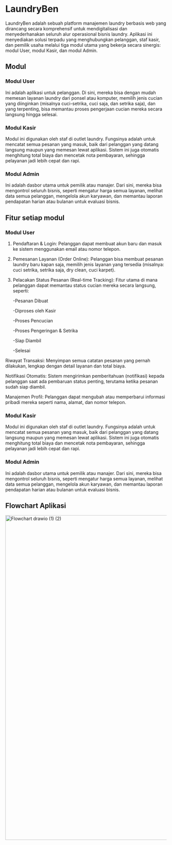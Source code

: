 
# LaundryBen


LaundryBen adalah sebuah platform manajemen laundry berbasis web yang dirancang secara komprehensif untuk mendigitalisasi dan menyederhanakan seluruh alur operasional bisnis laundry. Aplikasi ini menyediakan solusi terpadu yang menghubungkan pelanggan, staf kasir, dan pemilik usaha melalui tiga modul utama yang bekerja secara sinergis: modul User, modul Kasir, dan modul Admin.


## Modul



### Modul User

Ini adalah aplikasi untuk pelanggan. Di sini, mereka bisa dengan mudah memesan layanan laundry dari ponsel atau komputer, memilih jenis cucian yang diinginkan (misalnya cuci-setrika, cuci saja, dan setrika saja), dan yang terpenting, bisa memantau proses pengerjaan cucian mereka secara langsung hingga selesai.


### Modul Kasir

Modul ini digunakan oleh staf di outlet laundry. Fungsinya adalah untuk mencatat semua pesanan yang masuk, baik dari pelanggan yang datang langsung maupun yang memesan lewat aplikasi. Sistem ini juga otomatis menghitung total biaya dan mencetak nota pembayaran, sehingga pelayanan jadi lebih cepat dan rapi.

### Modul Admin

Ini adalah dasbor utama untuk pemilik atau manajer. Dari sini, mereka bisa mengontrol seluruh bisnis, seperti mengatur harga semua layanan, melihat data semua pelanggan, mengelola akun karyawan, dan memantau laporan pendapatan harian atau bulanan untuk evaluasi bisnis.


## Fitur setiap modul

### Modul User

1. Pendaftaran & Login: Pelanggan dapat membuat akun baru dan masuk ke sistem menggunakan email atau nomor telepon.

2. Pemesanan Layanan (Order Online): Pelanggan bisa membuat pesanan laundry baru kapan saja, memilih jenis layanan yang tersedia (misalnya: cuci setrika, setrika saja, dry clean, cuci karpet).

3. Pelacakan Status Pesanan (Real-time Tracking): Fitur utama di mana pelanggan dapat memantau status cucian mereka secara langsung, seperti:

    -Pesanan Dibuat

    -Diproses oleh Kasir

    -Proses Pencucian

    -Proses Pengeringan & Setrika

    -Siap Diambil

    -Selesai

Riwayat Transaksi: Menyimpan semua catatan pesanan yang pernah dilakukan, lengkap dengan detail layanan dan total biaya.

Notifikasi Otomatis: Sistem mengirimkan pemberitahuan (notifikasi) kepada pelanggan saat ada pembaruan status penting, terutama ketika pesanan sudah siap diambil.

Manajemen Profil: Pelanggan dapat mengubah atau memperbarui informasi pribadi mereka seperti nama, alamat, dan nomor telepon.


### Modul Kasir

Modul ini digunakan oleh staf di outlet laundry. Fungsinya adalah untuk mencatat semua pesanan yang masuk, baik dari pelanggan yang datang langsung maupun yang memesan lewat aplikasi. Sistem ini juga otomatis menghitung total biaya dan mencetak nota pembayaran, sehingga pelayanan jadi lebih cepat dan rapi.

### Modul Admin

Ini adalah dasbor utama untuk pemilik atau manajer. Dari sini, mereka bisa mengontrol seluruh bisnis, seperti mengatur harga semua layanan, melihat data semua pelanggan, mengelola akun karyawan, dan memantau laporan pendapatan harian atau bulanan untuk evaluasi bisnis.


## Flowchart Aplikasi


<img width="1399" height="1011" alt="Flowchart drawio (1) (2)" src="https://github.com/user-attachments/assets/87f83fd9-0b3d-4304-b26a-3169b8c798fd" />



